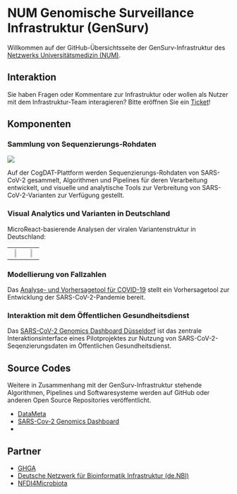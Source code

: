 # NUM Genomische Surveillance Infrastruktur (GenSurv)
Willkommen auf der GitHub-Übersichtsseite der GenSurv-Infrastruktur des [Netzwerks Universitätsmedizin (NUM)](https://www.netzwerk-universitaetsmedizin.de/).

## Interaktion

Sie haben Fragen oder Kommentare zur Infrastruktur oder wollen als Nutzer mit dem Infrastruktur-Team interagieren? Bitte eröffnen Sie ein [Ticket](https://github.com/NUM-GenSurv/NUM-GenSurv-Overview/issues)!

## Komponenten

### Sammlung von Sequenzierungs-Rohdaten
[<img src="https://cogdat.de/assets/img/logo_cogdat.svg">](https://cogdat.de)

Auf der CogDAT-Plattform werden Sequenzierungs-Rohdaten von SARS-CoV-2 gesammelt, Algorithmen und Pipelines für deren Verarbeitung entwickelt, und visuelle und analytische Tools zur Verbreitung von SARS-CoV-2-Varianten zur Verfügung gestellt.

### Visual Analytics und Varianten in Deutschland
MicroReact-basierende Analysen der viralen Variantenstruktur in Deutschland:

<table width="100%" border="0">
  <tr>
    <td style="text-align: center;"> <a href="https://cogdat.de/bundeslaender_60.htm"><img src="https://cogdat.de/assets/img/bundeslaender_60.svg" width="30%" height="30%"/></a></td>
    <td style="text-align: center;"> <a href="https://cogdat.de/bundeslaender_unbeg.htm"><img src="https://cogdat.de/assets/img/bundeslaender_unbeg.svg" width="30%" height="30%"/></a> </td>
  </tr>
</table>

### Modellierung von Fallzahlen
Das [Analyse- und Vorhersagetool für COVID-19](https://iuk-forecast.uniklinik-freiburg.de/) stellt ein Vorhersagetool zur Entwicklung der SARS-CoV-2-Pandemie bereit.

### Interaktion mit dem Öffentlichen Gesundheitsdienst
Das [SARS-CoV-2 Genomics Dashboard Düsseldorf](https://covgen.hhu.de/Duesseldorf/) ist das zentrale Interaktionsinterface eines Pilotprojektes zur Nutzung von SARS-CoV-2-Seqenzierungsdaten im Öffentlichen Gesundheitsdienst.

## Source Codes

Weitere in Zusammenhang mit der GenSurv-Infrastruktur stehende Algorithmen, Pipelines und Softwaresysteme werden auf GitHub oder anderen Open Source Repositories veröffentlicht.

- [DataMeta](https://github.com/ghga-de/datameta/)
- [SARS-Cov-2 Genomics Dashboard](https://github.com/DiltheyLab/SARS-CoV2-Dashboard-Releases)
- 
## Partner

- [GHGA](https://www.ghga.de/)
- [Deutsche Netzwerk für Bioinformatik Infrastruktur (de.NBI)](https://www.denbi.de/)
- [NFDI4Microbiota](https://nfdi4microbiota.de/)
